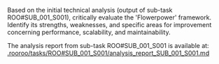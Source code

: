 Based on the initial technical analysis (output of sub-task ROO#SUB_001_S001), critically evaluate the 'Flowerpower' framework. Identify its strengths, weaknesses, and specific areas for improvement concerning performance, scalability, and maintainability.

The analysis report from sub-task ROO#SUB_001_S001 is available at: [.rooroo/tasks/ROO#SUB_001_S001/analysis_report_SUB_001_S001.md](.rooroo/tasks/ROO#SUB_001_S001/analysis_report_SUB_001_S001.md)